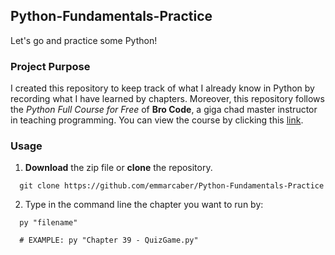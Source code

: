 ## Python-Fundamentals-Practice
Let's go and practice some Python!

### Project Purpose
I created this repository to keep track of what I already know in Python by recording what I have learned by chapters. Moreover, this repository follows the *Python Full Course for Free* of __Bro Code__, a giga chad master instructor in teaching programming. You can view the course by clicking this <a href="https://www.youtube.com/watch?v=XKHEtdqhLK8">link</a>.

### Usage
1. __Download__ the zip file or __clone__ the repository.

  ```
    git clone https://github.com/emmarcaber/Python-Fundamentals-Practice
  ```
  
2. Type in the command line the chapter you want to run by:

  ```
    py "filename"

    # EXAMPLE: py "Chapter 39 - QuizGame.py"
  ```

